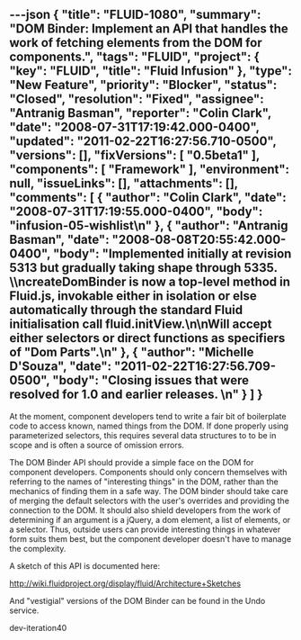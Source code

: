 ---json
{
  "title": "FLUID-1080",
  "summary": "DOM Binder: Implement an API that handles the work of fetching elements from the DOM for components.",
  "tags": "FLUID",
  "project": {
    "key": "FLUID",
    "title": "Fluid Infusion"
  },
  "type": "New Feature",
  "priority": "Blocker",
  "status": "Closed",
  "resolution": "Fixed",
  "assignee": "Antranig Basman",
  "reporter": "Colin Clark",
  "date": "2008-07-31T17:19:42.000-0400",
  "updated": "2011-02-22T16:27:56.710-0500",
  "versions": [],
  "fixVersions": [
    "0.5beta1"
  ],
  "components": [
    "Framework"
  ],
  "environment": null,
  "issueLinks": [],
  "attachments": [],
  "comments": [
    {
      "author": "Colin Clark",
      "date": "2008-07-31T17:19:55.000-0400",
      "body": "infusion-05-wishlist\n"
    },
    {
      "author": "Antranig Basman",
      "date": "2008-08-08T20:55:42.000-0400",
      "body": "Implemented initially at revision 5313 but gradually taking shape through 5335. \\\ncreateDomBinder is now a top-level method in Fluid.js, invokable either in isolation or else automatically through the standard Fluid initialisation call fluid.initView.\n\nWill accept either selectors or direct functions as specifiers of  \"Dom Parts\".\n"
    },
    {
      "author": "Michelle D'Souza",
      "date": "2011-02-22T16:27:56.709-0500",
      "body": "Closing issues that were resolved for 1.0 and earlier releases.&#x20;\n"
    }
  ]
}
---
At the moment, component developers tend to write a fair bit of boilerplate code to access known, named things from the DOM. If done properly using parameterized selectors, this requires several data structures to to be in scope and is often a source of omission errors.

The DOM Binder API should provide a simple face on the DOM for component developers. Components should only concern themselves with referring to the names of "interesting things" in the DOM, rather than the mechanics of finding them in a safe way. The DOM binder should take care of merging the default selectors with the user's overrides and providing the connection to the DOM. It should also shield developers from the work of determining if an argument is a jQuery, a dom element, a list of elements, or a selector. Thus, outside users can provide interesting things in whatever form suits them best, but the component developer doesn't have to manage the complexity.

A sketch of this API is documented here:

<http://wiki.fluidproject.org/display/fluid/Architecture+Sketches>

And "vestigial" versions of the DOM Binder can be found in the Undo service.

dev-iteration40

        